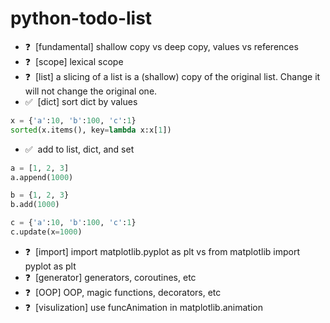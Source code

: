 # python-todo-list

* ❓ &nbsp;[fundamental] shallow copy vs deep copy, values vs references
* ❓ &nbsp;[scope] lexical scope
* ❓ &nbsp;[list] a slicing of a list is a (shallow) copy of the original list. Change it will not change the original one.
* ✅ &nbsp;[dict] sort dict by values
```python
x = {'a':10, 'b':100, 'c':1}
sorted(x.items(), key=lambda x:x[1])
```
* ✅ &nbsp;add to list, dict, and set
```python
a = [1, 2, 3]
a.append(1000)

b = {1, 2, 3}
b.add(1000)

c = {'a':10, 'b':100, 'c':1}
c.update(x=1000)
```
* ❓ &nbsp;[import] import matplotlib.pyplot as plt vs from matplotlib import pyplot as plt
* ❓ &nbsp;[generator] generators, coroutines, etc
* ❓ &nbsp;[OOP] OOP, magic functions, decorators, etc
* ❓ &nbsp;[visulization] use funcAnimation in matplotlib.animation
